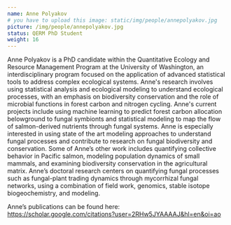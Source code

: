 ```yaml
---
name: Anne Polyakov
# you have to upload this image: static/img/people/annepolyakov.jpg
picture: /img/people/annepolyakov.jpg
status: QERM PhD Student
weight: 16
---
```


Anne Polyakov is a PhD candidate within the Quantitative Ecology and Resource Management Program at the University of Washington, an interdisciplinary program focused on the application of advanced statistical tools to address complex ecological systems. Anne's research involves using statistical analysis and ecological modeling to understand ecological processes, with an emphasis on biodiversity conservation and the role of microbial functions in forest carbon and nitrogen cycling. Anne's current projects include using machine learning to predict forest carbon allocation belowground to fungal symbionts and statistical modeling to map the flow of salmon-derived nutrients through fungal systems. Anne is especially interested in using state of the art modeling approaches to understand fungal processes and contribute to research on fungal biodiversity and conservation. Some of Anne’s other work includes quantifying collective behavior in Pacific salmon, modeling population dynamics of small mammals, and examining biodiversity conservation in the agricultural matrix. Anne’s doctoral research centers on quantifying fungal processes such as fungal-plant trading dynamics through mycorrhizal fungal networks, using a combination of field work, genomics, stable isotope biogeochemistry, and modeling.

Anne’s publications can be found here: https://scholar.google.com/citations?user=2RHw5JYAAAAJ&hl=en&oi=ao

